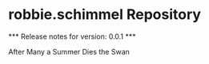 # robbie.schimmel Repository

*** Release notes for version: 0.0.1 ***

After Many a Summer Dies the Swan